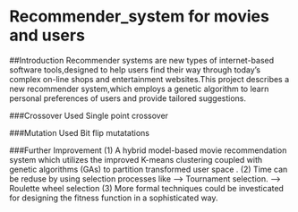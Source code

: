 # Recommender_system for movies and users

##Introduction
Recommender systems are new types of internet-based software tools,designed to help users find their way through today’s complex on-line shops and entertainment websites.This project describes a new recommender system,which employs a genetic algorithm to learn personal preferences of users and provide tailored suggestions.

###Crossover Used
Single point crossover

###Mutation Used
Bit flip mutatations

###Further Improvement
(1) A hybrid model-based movie recommendation system which utilizes the improved K-means clustering coupled with genetic algorithms (GAs) to partition transformed user space .
(2) Time can be reduse by using selection processes like 
--> Tournament selection.
--> Roulette wheel selection
(3) More formal techniques could be investicated for designing the fitness function in a sophisticated way.

